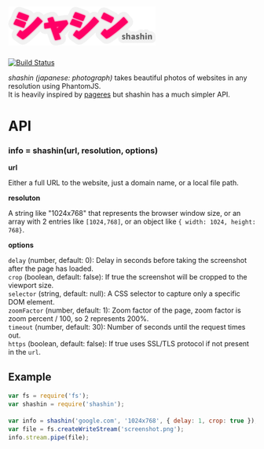 ![shashin](./artwork/logo.png)
==============================

[![Build Status](https://secure.travis-ci.org/maxkueng/shashin.png?branch=master)](http://travis-ci.org/maxkueng/shashin)

*shashin (japanese: photograph)* takes beautiful photos of websites in any
resolution using PhantomJS.  
It is heavily inspired by [pageres](https://github.com/sindresorhus/pageres) but
shashin has a much simpler API.

# API

### info = shashin(url, resolution, options)

**url**

Either a full URL to the website, just a domain name, or a local file path.

**resoluton**

A string like "1024x768" that represents the browser window size, or an
array with 2 entries like `[1024,768]`, or an object like 
`{ width: 1024, height: 768}`.


**options**

`delay` (number, default: 0): Delay in seconds before taking the screenshot after the page has loaded.  
`crop` (boolean, default: false): If true the screenshot will be cropped to the viewport size.  
`selector` (string, default: null): A CSS selector to capture only a specific DOM element.  
`zoomFactor` (number, default: 1): Zoom factor of the page, zoom factor is zoom percent / 100, so 2 represents 200%.  
`timeout` (number, default: 30): Number of seconds until the request times out.  
`https` (boolean, default: false): If true uses SSL/TLS protocol if not present in the `url`.  

## Example

```javascript
var fs = require('fs');
var shashin = require('shashin');

var info = shashin('google.com', '1024x768', { delay: 1, crop: true });
var file = fs.createWriteStream('screenshot.png');
info.stream.pipe(file);
```
